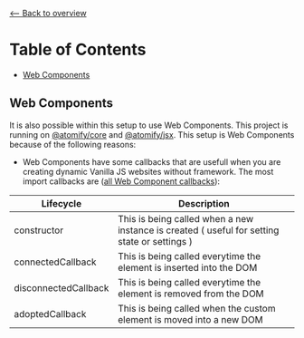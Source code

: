 [⟵ Back to overview](../README.md)

# Table of Contents
- [Web Components](#web-components)

## Web Components ##
It is also possible within this setup to use Web Components. This project is running on [@atomify/core](https://www.npmjs.com/package/@atomify/core) and [@atomify/jsx](https://www.npmjs.com/package/@atomify/jsx). This setup is Web Components because of the following reasons:

- Web Components have some callbacks that are usefull when you are creating dynamic Vanilla JS websites without framework. The most import callbacks are ([all Web Component callbacks](https://developers.google.com/web/fundamentals/web-components/customelements#reactions)):

| Lifecycle      | Description |
| ----------- | ----------- |
| constructor      | This is being called when a new instance is created ( useful for setting state or settings )       |
| connectedCallback   | This is being called everytime the element is inserted into the DOM        |
| disconnectedCallback      | This is being called everytime the element is removed from the DOM       |
| adoptedCallback      | This is being called when the custom element is moved into a new DOM       |
